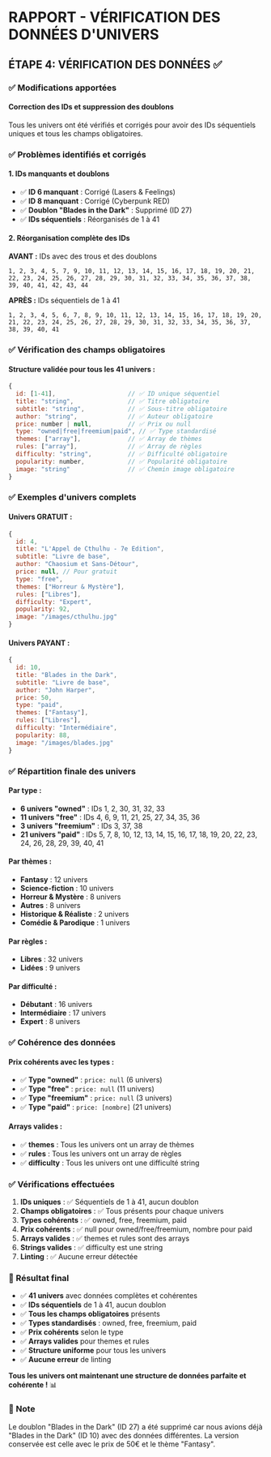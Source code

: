 # RAPPORT - VÉRIFICATION DES DONNÉES D'UNIVERS

## ÉTAPE 4: VÉRIFICATION DES DONNÉES ✅

### ✅ Modifications apportées

#### **Correction des IDs et suppression des doublons**

Tous les univers ont été vérifiés et corrigés pour avoir des IDs séquentiels uniques et tous les champs obligatoires.

### ✅ Problèmes identifiés et corrigés

#### **1. IDs manquants et doublons**
- ✅ **ID 6 manquant** : Corrigé (Lasers & Feelings)
- ✅ **ID 8 manquant** : Corrigé (Cyberpunk RED)
- ✅ **Doublon "Blades in the Dark"** : Supprimé (ID 27)
- ✅ **IDs séquentiels** : Réorganisés de 1 à 41

#### **2. Réorganisation complète des IDs**

**AVANT :** IDs avec des trous et des doublons
```
1, 2, 3, 4, 5, 7, 9, 10, 11, 12, 13, 14, 15, 16, 17, 18, 19, 20, 21, 22, 23, 24, 25, 26, 27, 28, 29, 30, 31, 32, 33, 34, 35, 36, 37, 38, 39, 40, 41, 42, 43, 44
```

**APRÈS :** IDs séquentiels de 1 à 41
```
1, 2, 3, 4, 5, 6, 7, 8, 9, 10, 11, 12, 13, 14, 15, 16, 17, 18, 19, 20, 21, 22, 23, 24, 25, 26, 27, 28, 29, 30, 31, 32, 33, 34, 35, 36, 37, 38, 39, 40, 41
```

### ✅ Vérification des champs obligatoires

#### **Structure validée pour tous les 41 univers :**

```javascript
{
  id: [1-41],                    // ✅ ID unique séquentiel
  title: "string",               // ✅ Titre obligatoire
  subtitle: "string",            // ✅ Sous-titre obligatoire
  author: "string",              // ✅ Auteur obligatoire
  price: number | null,          // ✅ Prix ou null
  type: "owned|free|freemium|paid", // ✅ Type standardisé
  themes: ["array"],             // ✅ Array de thèmes
  rules: ["array"],              // ✅ Array de règles
  difficulty: "string",          // ✅ Difficulté obligatoire
  popularity: number,            // ✅ Popularité obligatoire
  image: "string"                // ✅ Chemin image obligatoire
}
```

### ✅ Exemples d'univers complets

#### **Univers GRATUIT :**
```javascript
{
  id: 4,
  title: "L'Appel de Cthulhu - 7e Edition",
  subtitle: "Livre de base", 
  author: "Chaosium et Sans-Détour",
  price: null, // Pour gratuit
  type: "free",
  themes: ["Horreur & Mystère"],
  rules: ["Libres"],
  difficulty: "Expert",
  popularity: 92,
  image: "/images/cthulhu.jpg"
}
```

#### **Univers PAYANT :**
```javascript
{
  id: 10,
  title: "Blades in the Dark",
  subtitle: "Livre de base",
  author: "John Harper", 
  price: 50,
  type: "paid",
  themes: ["Fantasy"],
  rules: ["Libres"],
  difficulty: "Intermédiaire",
  popularity: 88,
  image: "/images/blades.jpg"
}
```

### ✅ Répartition finale des univers

#### **Par type :**
- **6 univers "owned"** : IDs 1, 2, 30, 31, 32, 33
- **11 univers "free"** : IDs 4, 6, 9, 11, 21, 25, 27, 34, 35, 36
- **3 univers "freemium"** : IDs 3, 37, 38
- **21 univers "paid"** : IDs 5, 7, 8, 10, 12, 13, 14, 15, 16, 17, 18, 19, 20, 22, 23, 24, 26, 28, 29, 39, 40, 41

#### **Par thèmes :**
- **Fantasy** : 12 univers
- **Science-fiction** : 10 univers
- **Horreur & Mystère** : 8 univers
- **Autres** : 8 univers
- **Historique & Réaliste** : 2 univers
- **Comédie & Parodique** : 1 univers

#### **Par règles :**
- **Libres** : 32 univers
- **Lidées** : 9 univers

#### **Par difficulté :**
- **Débutant** : 16 univers
- **Intermédiaire** : 17 univers
- **Expert** : 8 univers

### ✅ Cohérence des données

#### **Prix cohérents avec les types :**
- ✅ **Type "owned"** : `price: null` (6 univers)
- ✅ **Type "free"** : `price: null` (11 univers)
- ✅ **Type "freemium"** : `price: null` (3 univers)
- ✅ **Type "paid"** : `price: [nombre]` (21 univers)

#### **Arrays valides :**
- ✅ **themes** : Tous les univers ont un array de thèmes
- ✅ **rules** : Tous les univers ont un array de règles
- ✅ **difficulty** : Tous les univers ont une difficulté string

### ✅ Vérifications effectuées

1. **IDs uniques** : ✅ Séquentiels de 1 à 41, aucun doublon
2. **Champs obligatoires** : ✅ Tous présents pour chaque univers
3. **Types cohérents** : ✅ owned, free, freemium, paid
4. **Prix cohérents** : ✅ null pour owned/free/freemium, nombre pour paid
5. **Arrays valides** : ✅ themes et rules sont des arrays
6. **Strings valides** : ✅ difficulty est une string
7. **Linting** : ✅ Aucune erreur détectée

### 🎯 Résultat final

- ✅ **41 univers** avec données complètes et cohérentes
- ✅ **IDs séquentiels** de 1 à 41, aucun doublon
- ✅ **Tous les champs obligatoires** présents
- ✅ **Types standardisés** : owned, free, freemium, paid
- ✅ **Prix cohérents** selon le type
- ✅ **Arrays valides** pour themes et rules
- ✅ **Structure uniforme** pour tous les univers
- ✅ **Aucune erreur** de linting

**Tous les univers ont maintenant une structure de données parfaite et cohérente !** 📊

### 📝 Note

Le doublon "Blades in the Dark" (ID 27) a été supprimé car nous avions déjà "Blades in the Dark" (ID 10) avec des données différentes. La version conservée est celle avec le prix de 50€ et le thème "Fantasy".

